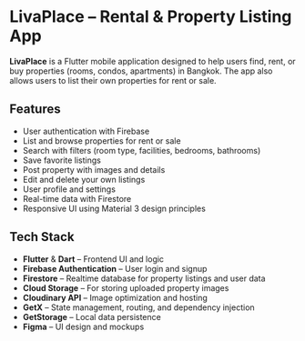 # LivaPlace – Rental & Property Listing App

**LivaPlace** is a Flutter mobile application designed to help users find, rent, or buy properties (rooms, condos, apartments) in Bangkok. The app also allows users to list their own properties for rent or sale.

## Features

- User authentication with Firebase
- List and browse properties for rent or sale
- Search with filters (room type, facilities, bedrooms, bathrooms)
- Save favorite listings
- Post property with images and details
- Edit and delete your own listings
- User profile and settings
- Real-time data with Firestore
- Responsive UI using Material 3 design principles

## Tech Stack

- **Flutter** & **Dart** – Frontend UI and logic
- **Firebase Authentication** – User login and signup
- **Firestore** – Realtime database for property listings and user data
- **Cloud Storage** – For storing uploaded property images
- **Cloudinary API** – Image optimization and hosting
- **GetX** – State management, routing, and dependency injection
- **GetStorage** – Local data persistence
- **Figma** – UI design and mockups
